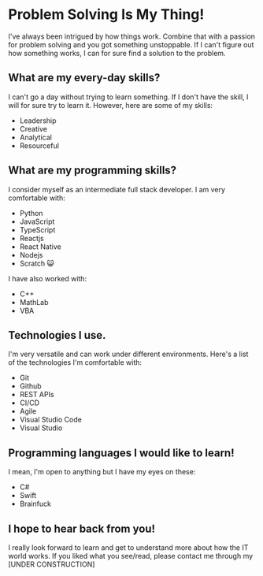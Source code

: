 # Problem Solving Is My Thing!

I've always been intrigued by how things work. Combine that with a passion for problem solving and you got something unstoppable. If I can't figure out how something works, I can for sure find a solution to the problem.

## What are my every-day skills?
I can't go a day without trying to learn something. If I don't have the skill, I will for sure try to learn it. However, here are some of my skills:

* Leadership
* Creative
* Analytical
* Resourceful


## What are my programming skills?
I consider myself as an intermediate full stack developer. I am very comfortable with:

* Python
* JavaScript
* TypeScript
* Reactjs
* React Native
* Nodejs
* Scratch 😺

I have also worked with:

* C++
* MathLab
* VBA

## Technologies I use.

I'm very versatile and can work under different environments. Here's a list of the technologies I'm comfortable with:

* Git
* Github
* REST APIs
* CI/CD
* Agile
* Visual Studio Code
* Visual Studio


## Programming languages I would like to learn!

I mean, I'm open to anything but I have my eyes on these:

* C#
* Swift
* Brainfuck


## I hope to hear back from you!

I really look forward to learn and get to understand more about how the IT world works. If you liked what you see/read, please contact me through my [UNDER CONSTRUCTION]
